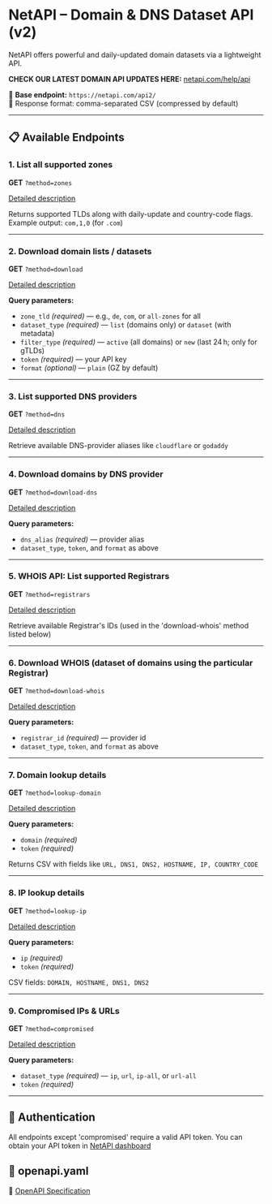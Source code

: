 # NetAPI – Domain & DNS Dataset API (v2)

NetAPI offers powerful and daily-updated domain datasets via a lightweight API.


**CHECK OUR LATEST DOMAIN API UPDATES HERE:** [netapi.com/help/api](https://netapi.com/help/api/)


📡 **Base endpoint:** `https://netapi.com/api2/`  
🔄 Response format: comma-separated CSV (compressed by default)


---

## 📋 Available Endpoints

### 1. List all supported zones
**GET** `?method=zones`

[Detailed description](/endpoints/zones.md)

Returns supported TLDs along with daily-update and country-code flags.  
Example output: `com,1,0` (for `.com`) 

---

### 2. Download domain lists / datasets
**GET** `?method=download`

[Detailed description](/endpoints/download.md)

**Query parameters:**
- `zone_tld` *(required)* — e.g., `de`, `com`, or `all-zones` for all
- `dataset_type` *(required)* — `list` (domains only) or `dataset` (with metadata)
- `filter_type` *(required)* — `active` (all domains) or `new` (last 24 h; only for gTLDs)
- `token` *(required)* — your API key
- `format` *(optional)* — `plain` (GZ by default) 

---

### 3. List supported DNS providers
**GET** `?method=dns`

[Detailed description](/endpoints/dns.md)

Retrieve available DNS-provider aliases like `cloudflare` or `godaddy` 

---

### 4. Download domains by DNS provider
**GET** `?method=download-dns`

[Detailed description](/endpoints/download-dns.md)

**Query parameters:**
- `dns_alias` *(required)* — provider alias
- `dataset_type`, `token`, and `format` as above 

---


### 5. WHOIS API: List supported Registrars
**GET** `?method=registrars`

[Detailed description](/endpoints/registrars.md)

Retrieve available Registrar's IDs (used in the 'download-whois' method listed below)

---

### 6. Download WHOIS (dataset of domains using the particular Registrar)
**GET** `?method=download-whois`

[Detailed description](/endpoints/download-whois.md)

**Query parameters:**
- `registrar_id` *(required)* — provider id
- `dataset_type`, `token`, and `format` as above 

---


### 7. Domain lookup details
**GET** `?method=lookup-domain`

[Detailed description](/endpoints/lookup-domain.md)

**Query parameters:**
- `domain` *(required)*
- `token` *(required)*

Returns CSV with fields like `URL, DNS1, DNS2, HOSTNAME, IP, COUNTRY_CODE` 

---

### 8. IP lookup details
**GET** `?method=lookup-ip`

[Detailed description](/endpoints/lookup-ip.md)

**Query parameters:**
- `ip` *(required)*
- `token` *(required)*

CSV fields: `DOMAIN, HOSTNAME, DNS1, DNS2` 

---


### 9. Compromised IPs & URLs
**GET** `?method=compromised`

[Detailed description](/endpoints/compromised.md)

**Query parameters:**
- `dataset_type` *(required)* — `ip`, `url`, `ip-all`, or `url-all`
- `token` *(required)* 

---

## 🔐 Authentication

All endpoints except 'compromised' require a valid API token. You can obtain your API token in [NetAPI dashboard](https://netapi.com/dashboard/)

## 🔐 openapi.yaml
📄 [OpenAPI Specification](./openapi.yaml)

